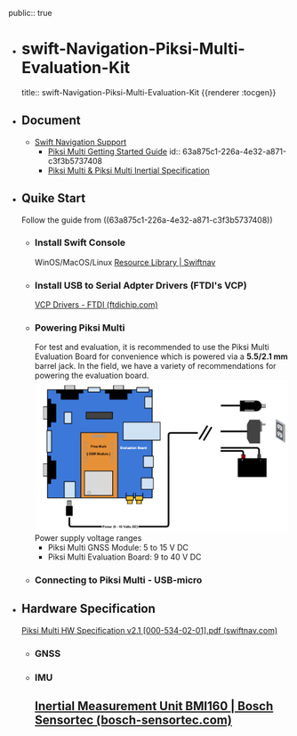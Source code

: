 public:: true

- # swift-Navigation-Piksi-Multi-Evaluation-Kit
  title:: swift-Navigation-Piksi-Multi-Evaluation-Kit
  {{renderer :tocgen}}
- ## Document
	- [Swift Navigation Support](https://support.swiftnav.com/support/home)
		- [Piksi Multi Getting Started Guide](https://support.swiftnav.com/support/solutions/articles/44001850752-piksi-multi-getting-started-guide)
		  id:: 63a875c1-226a-4e32-a871-c3f3b5737408
		- [Piksi Multi & Piksi Multi Inertial Specification](https://support.swiftnav.com/support/solutions/articles/44001850753-piksi-multi-piksi-multi-inertial-specification)
- ## Quike Start
  Follow the guide from ((63a875c1-226a-4e32-a871-c3f3b5737408))
	- ### Install Swift Console
	  WinOS/MacOS/Linux
	  [Resource Library | Swiftnav](https://www.swiftnav.com/resource-library?filters=no&title=Swift+Console&search=Swift+Console&product=Swift+Console&category=Installer&release=Latest)
	- ### Install USB to Serial Adpter Drivers (FTDI's VCP)
	  [VCP Drivers - FTDI (ftdichip.com)](https://ftdichip.com/drivers/vcp-drivers/)
	- ### Powering Piksi Multi
	  For test and evaluation, it is recommended to use the Piksi Multi Evaluation Board for convenience which is powered via a **5.5/2.1 mm** barrel jack. In the field, we have a variety of recommendations for powering the evaluation board.
	  ![image.png](../assets/image_1671985235122_0.png)
	  Power supply voltage ranges
		- Piksi Multi GNSS Module: 5 to 15 V DC
		- Piksi Multi Evaluation Board: 9 to 40 V DC
	- ### Connecting to Piksi Multi - USB-micro
- ## Hardware Specification
  [Piksi Multi HW Specification v2.1 [000-534-02-01].pdf (swiftnav.com)](https://www.swiftnav.com/resource-files/Piksi%20Multi/v2.1/Specification/Piksi%20Multi%20HW%20Specification%20v2.1%20%5B000-534-02-01%5D.pdf)
	- ### GNSS
	- ### IMU
	  [Inertial Measurement Unit BMI160 | Bosch Sensortec (bosch-sensortec.com)](https://www.bosch-sensortec.com/products/motion-sensors/imus/bmi160/)
		-
